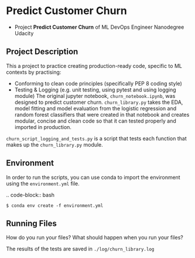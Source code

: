 # Predict Customer Churn

- Project **Predict Customer Churn** of ML DevOps Engineer Nanodegree Udacity

## Project Description
This a project to practice creating production-ready code, specific to ML contexts
by practising:
- Conforming to clean code principles (specifically PEP 8 coding style)
- Testing & Logging (e.g. unit testing, using pytest and using logging module)
The original jupyter notebook, ```churn_notebook.ipynb```, was designed to predict customer
churn. 
```churn_library.py``` takes the EDA, model fitting and model evaluation from the logistic
regression and random forest classifiers that were created in that notebook and creates
modular, concise and clean code so that it can tested properly and imported in production.

```churn_script_logging_and_tests.py``` is a script that tests each function that makes up
the ```churn_library.py``` module.

## Environment
In order to run the scripts, you can use conda to import the environment using the ```environment.yml``` file.

.. code-block:: bash

    $ conda env create -f environment.yml 

## Running Files
How do you run your files? What should happen when you run your files?


The results of the tests are saved in ```./log/churn_library.log```